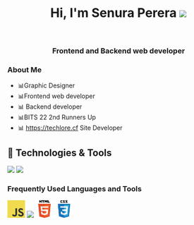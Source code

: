 <div align="center">
 <h1> Hi, I'm Senura Perera <img src="https://media.giphy.com/media/hvRJCLFzcasrR4ia7z/giphy.gif" width="35px"></h1>
</div>

<br>

<div align="center">
<h3>Frontend and Backend web developer</h3>
</div>


### About Me

- 📊Graphic Designer
- 📊Frontend web developer
- 📊 Backend developer
- 📊BITS 22 2nd Runners Up
- 📊 https://techlore.cf Site Developer

## 🔧 Technologies & Tools

![](https://img.shields.io/badge/Editor-VsCode-blue)
![](https://img.shields.io/badge/Tools-Github-brightgreen)

### Frequently Used Languages and Tools 

<code><img height="40" src="https://raw.githubusercontent.com/github/explore/80688e429a7d4ef2fca1e82350fe8e3517d3494d/topics/javascript/javascript.png"></code>
<code><img height="40" src="https://csharpcorner-mindcrackerinc.netdna-ssl.com/article/how-to-install-visual-studio-code/Images/How%20to%20Install%20Visual%20Studio%20Code.png"></code> 
<code><img height="40" src="https://raw.githubusercontent.com/github/explore/5c058a388828bb5fde0bcafd4bc867b5bb3f26f3/topics/html/html.png"></code>
<code><img height="40" src="https://raw.githubusercontent.com/github/explore/5c058a388828bb5fde0bcafd4bc867b5bb3f26f3/topics/css/css.png"></code>

<br>
